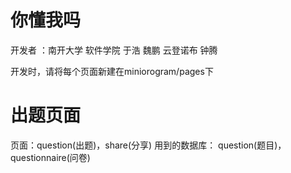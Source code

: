 # 你懂我吗
开发者 ：南开大学 软件学院
于浩 魏鹏 云登诺布 钟腾

开发时，请将每个页面新建在miniorogram/pages下

# 出题页面
页面：question(出题)，share(分享)
用到的数据库： question(题目)， questionnaire(问卷)